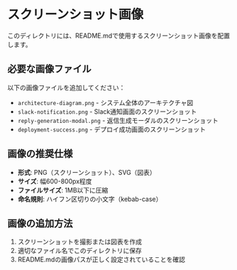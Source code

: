 # スクリーンショット画像

このディレクトリには、README.mdで使用するスクリーンショット画像を配置します。

## 必要な画像ファイル

以下の画像ファイルを追加してください：

- `architecture-diagram.png` - システム全体のアーキテクチャ図
- `slack-notification.png` - Slack通知画面のスクリーンショット
- `reply-generation-modal.png` - 返信生成モーダルのスクリーンショット
- `deployment-success.png` - デプロイ成功画面のスクリーンショット

## 画像の推奨仕様

- **形式**: PNG（スクリーンショット）、SVG（図表）
- **サイズ**: 幅600-800px程度
- **ファイルサイズ**: 1MB以下に圧縮
- **命名規則**: ハイフン区切りの小文字（kebab-case）

## 画像の追加方法

1. スクリーンショットを撮影または図表を作成
2. 適切なファイル名でこのディレクトリに保存
3. README.mdの画像パスが正しく設定されていることを確認
